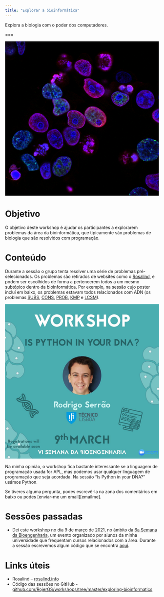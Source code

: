 ```yaml
---
title: "Explorar a bioinformática"
---
```


Explora a biologia com o poder dos computadores.

===

![](thumbnail.png?cropZoom=400,400 "Foto original do 'National Cancer Insitute' no site Unsplash")


# Objetivo

O objetivo deste workshop é ajudar os participantes a explorarem
problemas da área da bioinformática, que tipicamente são problemas
de biologia que são resolvidos com programação.


# Conteúdo

Durante a sessão o grupo tenta resolver uma série de problemas pré-selecionados.
Os problemas são retirados de websites como o [Rosalind][rosalind],
e podem ser escolhidos de forma a pertencerem todos a um mesmo subtópico
dentro da bioinformática.
Por exemplo, na sessão cujo poster incluí em baixo, os problemas estavam todos
relacionados com ADN (os problemas [SUBS], [CONS], [PROB], [KMP] e [LCSM]).

![](_is_python_in_your_dna_09032021.jpg?cropZoom=400,400 "Poster da sessão “Is Python in your DNA”.")

Na minha opinião, o workshop fica bastante interessante se a linguagem de programação
usada for APL, mas podemos usar qualquer linguagem de programação que seja acordada.
Na sessão “Is Python in your DNA?” usámos Python.

Se tiveres alguma pergunta, podes escrevê-la na zona dos comentários em baixo ou
podes [enviar-me um email][emailme].


# Sessões passadas

 - Dei este workshop no dia 9 de março de 2021,
no âmbito da [6a Semana da Bioengenharia][bioengineering-week], um evento
organizado por alunos da minha universidade que frequentam cursos relacionados
com a área.
Durante a sessão escrevemos algum código que se encontra [aqui][code-0903].


# Links úteis

 - Rosalind – [rosalind.info][rosalind]
 - Código das sessões no GitHub - [github.com/RojerGS/workshops/tree/master/exploring-bioinformatics](https://github.com/RojerGS/workshops/tree/master/exploring-bioinformatics)


[bioengineering-week]: https://www.linkedin.com/company/semana-da-bioengenharia/
[mailme]: mailto:rodrigo@mathspp.com
[rosalind]: http://rosalind.info
[SUBS]: http://rosalind.info/problems/subs/
[CONS]: http://rosalind.info/problems/cons/
[PROB]: http://rosalind.info/problems/prob/
[KMP]: http://rosalind.info/problems/kmp/
[LCSM]: http://rosalind.info/problems/lcsm/
[code-0903]: https://github.com/RojerGS/workshops/tree/master/sessions/is-python-in-your-dna-090321
